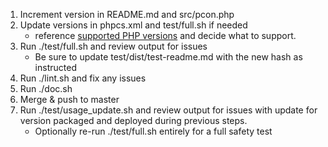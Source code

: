 1. Increment version in README.md and src/pcon.php
2. Update versions in phpcs.xml and test/full.sh if needed
    - reference [supported PHP versions](https://www.php.net/supported-versions.php) and decide what to support.
3. Run ./test/full.sh and review output for issues
    - Be sure to update test/dist/test-readme.md with the new hash as instructed
4. Run ./lint.sh and fix any issues
5. Run ./doc.sh
6. Merge & push to master
7. Run ./test/usage_update.sh and review output for issues with update for version packaged and deployed during previous steps.
    - Optionally re-run ./test/full.sh entirely for a full safety test
